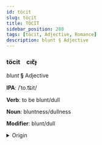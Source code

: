 ```yaml
---
id: töcit
slug: töcit
title: TÖCİT
sidebar_position: 280
tags: [töcit, Adjective, Romance]
description: blunt § Adjective
---
```


### töcit&emsp;<span kind="abugida">cıꞇ̆ɟ</span>

*blunt* **§** Adjective

**IPA**: /ˈto.t͡ɕit/

**Verb**: to be blunt/dull

**Noun**: bluntness/dullness

**Modifier**: blunt/dull

<details>
    <summary>Origin</summary>
    Romanian tocit /toˈt͡ʃit/<br/>
    <em>Romance Language Family</em>
</details>